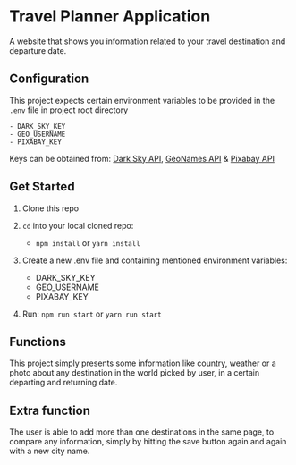 # Travel Planner Application
A website that shows you information related to your travel destination and departure date.

## Configuration

This project expects certain environment variables to be provided in the `.env` file in project root directory

    - DARK_SKY_KEY
    - GEO_USERNAME
    - PIXABAY_KEY

Keys can be obtained from: [Dark Sky API](https://darksky.net/dev), [GeoNames API](http://www.geonames.org/export/web-services.html) & [Pixabay API](https://pixabay.com/api/docs)
 
## Get Started

1. Clone this repo
2. `cd` into your local cloned repo:

    - `npm install` or `yarn install`

3. Create a new .env file and containing mentioned environment variables:

    - DARK_SKY_KEY
    - GEO_USERNAME
    - PIXABAY_KEY

4. Run: `npm run start` or `yarn run start`
    
## Functions

This project simply presents some information like country, weather or a photo about any destination in the world picked by user, in a certain departing and returning date.

## Extra function

The user is able to add more than one destinations in the same page, to compare any information, simply by hitting the save button again and again with a new city name.